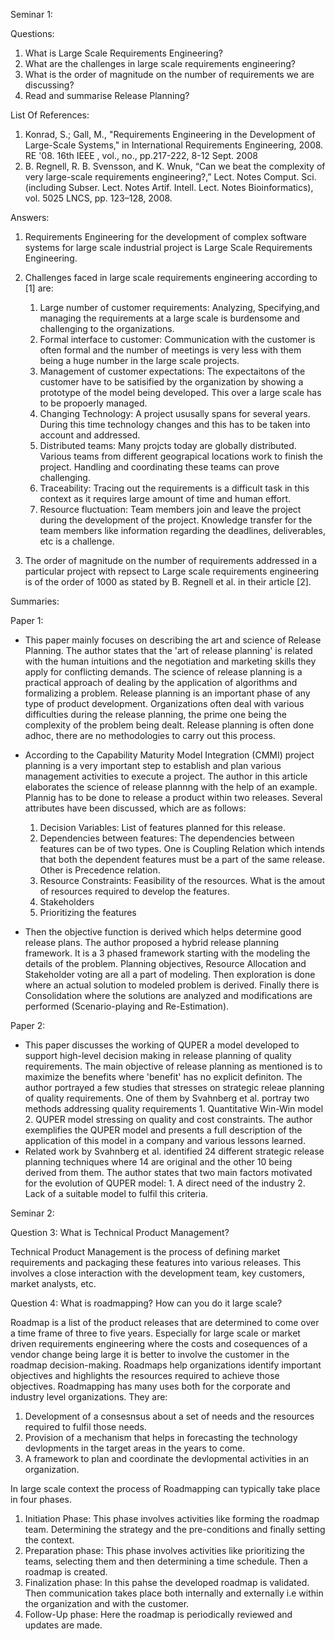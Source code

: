 Seminar 1:

Questions:

1.	What is Large Scale Requirements Engineering?
2.	What are the challenges in large scale requirements engineering?
3.	What is the order of magnitude on the number of requirements we are discussing?
4.	Read and summarise Release Planning?

List Of References:

1. Konrad, S.; Gall, M., "Requirements Engineering in the Development of Large-Scale Systems," in International Requirements Engineering, 2008. RE '08. 16th IEEE , vol., no., pp.217-222, 8-12 Sept. 2008
2. B. Regnell, R. B. Svensson, and K. Wnuk, “Can we beat the complexity of very large-scale requirements engineering?,” Lect. Notes Comput. Sci. (including Subser. Lect. Notes Artif. Intell. Lect. Notes Bioinformatics), vol. 5025 LNCS, pp. 123–128, 2008.

Answers:

1. Requirements Engineering for the development of complex software systems for large scale industrial project is Large Scale Requirements Engineering.

2. Challenges faced in large scale requirements engineering according to [1] are:
    1. Large number of customer requirements: Analyzing, Specifying,and managing the requirements at a large scale is burdensome and challenging to the organizations.
    2. Formal interface to customer: Communication with the customer is often formal and the number of meetings is very less with them being a huge number in the large scale projects. 
    3. Management of customer expectations: The expectaitons of the customer have to be satisified by the organization by showing a prototype of the model being developed. This over a large scale has to be propoerly managed.
    4. Changing Technology: A project ususally spans for several years. During this time technology changes and this has to be taken into account and addressed.
    5. Distributed teams: Many projcts today are globally distributed. Various teams from different geograpical locations work to finish the project. Handling and coordinating these teams can prove challenging.
    6. Traceability: Tracing out the requirements is a difficult task in this context as it requires large amount of time and human effort.
    7. Resource fluctuation: Team members join and leave the project during the development of the project. Knowledge transfer for the team members like information regarding the deadlines, deliverables, etc is a challenge.

3. The order of magnitude on the number of requirements addressed in a particular project with repsect to Large scale requirements engineering is of the order of 1000 as stated by B. Regnell et al. in their article [2].

Summaries:

Paper 1: 

- This paper mainly focuses on describing the art and science of Release Planning. The author states that the 'art of release planning' is related with the human intuitions and the negotiation and marketing skills they apply for conflicting demands. The science of release planning is a practical approach of dealing by the application of algorithms and formalizing a problem. Release planning is an important phase of any type of product development. Organizations often deal with various difficulties during the release planning, the prime one being the complexity of the problem being dealt. Release planning is often done adhoc, there are no methodologies to carry out this process. 
- According to the Capability Maturity Model Integration (CMMI) project planning is a very important step to establish and plan various management activities to execute a project. The author in this article elaborates the science of release plannng with the help of an example. Plannig has to be done to release a product within two releases. Several attributes have been discussed, which are as follows:
    1. Decision Variables: List of features planned for this release.
    2. Dependencies between features: The dependencies between features can be of two types. One is Coupling Relation which         intends that both the dependent features must be a part of the same release. Other is Precedence relation.
    3. Resource Constraints: Feasibility of the resources. What is the amout of resources required to develop the features.
    4. Stakeholders
    5. Prioritizing the features

- Then the objective function is derived which helps determine good release plans. The author proposed a hybrid release planning framework. It is a 3 phased framework starting with the modeling the details of the problem. Planning objectives, Resource Allocation and Stakeholder voting are all a part of modeling. Then exploration is done where an actual solution to modeled problem is derived. Finally there is Consolidation where the solutions are analyzed and modifications are performed (Scenario-playing and Re-Estimation).

Paper 2: 

- This paper discusses the working of QUPER a model developed to support high-level decision making in release planning of quality requirements. The main objective of release planning as mentioned is to maximize the benefits where 'benefit' has no explicit definiton. The author portrayed a few studies that stresses on strategic releae planning of quality requirements. One of them by Svahnberg et al. portray two methods addressing quality requirements 1. Quantitative Win-Win model 2. QUPER model stressing on quality and cost constraints. The author exemplifies the QUPER model and presents a full description of the application of this model in a company and various lessons learned. 
- Related work by Svahnberg et al. identified 24 different strategic release planning techniques where 14 are original and the other 10 being derived from them. The author states that two main factors motivated for the evolution of QUPER model: 1. A direct need of the industry 2. Lack of a suitable model to fulfil this criteria.  

Seminar 2:

Question 3: What is Technical Product Management?

Technical Product Management is the process of defining market requirements and packaging these features into various releases. This involves a close interaction with the development team, key customers, market analysts, etc.

Question 4: What is roadmapping? How can you do it large scale?

Roadmap is a list of the product releases that are determined to come over a time frame of three to five years. Especially for large scale or market driven requirements engineering where the costs and cosequences of a vendor change being large it is better to involve the customer in the roadmap decision-making. Roadmaps help organizations identify important objectives and highlights the resources required to achieve those objectives. Roadmapping has many uses both for the corporate and industry level organizations. They are:

1. Development of a consesnsus about a set of needs and the resources required to fulfil those needs.
2. Provision of a mechanism that helps in forecasting the technology devlopments in the target areas in the years to come.
3. A framework to plan and coordinate the devlopmental activities in an organization.

In large scale context the process of Roadmapping can typically take place in four phases.
1. Initiation Phase: This phase involves activities like forming the roadmap team. Determining the strategy and the pre-conditions and finally setting the context.
2. Preparation phase: This phase involves activities like prioritizing the teams, selecting them and then determining a time schedule. Then a roadmap is created.
3. Finalization phase: In this pahse the developed roadmap is validated. Then communication takes place both internally and externally i.e within the organization and with the customer.
4. Follow-Up phase: Here the roadmap is periodically reviewed and updates are made.
